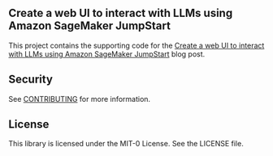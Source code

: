 ## Create a web UI to interact with LLMs using Amazon SageMaker JumpStart

This project contains the supporting code for the [Create a web UI to interact with LLMs using Amazon SageMaker JumpStart](https:www.to-add-blog-post-link.com) blog post.

## Security

See [CONTRIBUTING](CONTRIBUTING.md#security-issue-notifications) for more information.

## License

This library is licensed under the MIT-0 License. See the LICENSE file.

